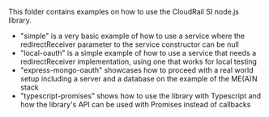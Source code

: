 This folder contains examples on how to use the CloudRail SI node.js library.
* "simple" is a very basic example of how to use a service where the redirectReceiver parameter to the service constructor can be null
* "local-oauth" is a simple example of how to use a service that needs a redirectReceiver implementation, using one that works for local testing
* "express-mongo-oauth" showcases how to proceed with a real world setup including a server and a database on the example of the ME(A)N stack
* "typescript-promises" shows how to use the library with Typescript and how the library's API can be used with Promises instead of callbacks